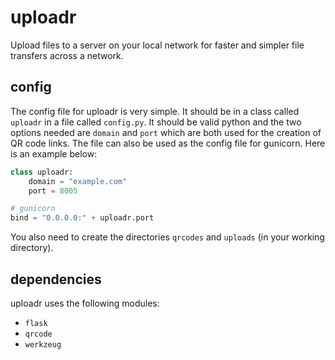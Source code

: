 # uploadr
Upload files to a server on your local network for faster and simpler file transfers across a network.

## config
The config file for uploadr is very simple. It should be in a class called  `uploadr` in a file called `config.py`. It should be valid python and the two options needed are `domain` and `port` which are both used for the creation of QR code links. The file can also be used as the config file for 
gunicorn. Here is an example below:
```python
class uploadr:
	domain = "example.com"
	port = 8005

# gunicorn
bind = "0.0.0.0:" + uploadr.port
```

You also need to create the directories `qrcodes` and `uploads` (in your working directory).
## dependencies
uploadr uses the following modules:
 - `flask`
 - `qrcode`
 - `werkzeug`

